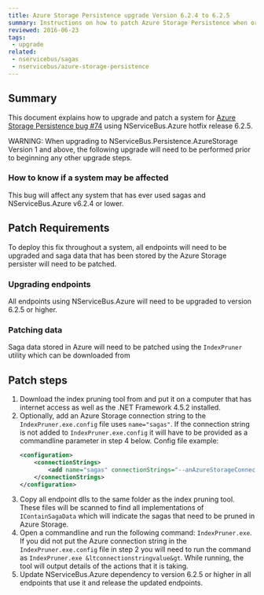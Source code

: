 ```yaml
---
title: Azure Storage Persistence upgrade Version 6.2.4 to 6.2.5
summary: Instructions on how to patch Azure Storage Persistence when orphan saga index records appear.
reviewed: 2016-06-23
tags:
 - upgrade
related:
 - nservicebus/sagas
 - nservicebus/azure-storage-persistence
---
```



## Summary

This document explains how to upgrade and patch a system for [Azure Storage Persistence bug #74](https://github.com/Particular/NServiceBus.Persistence.AzureStorage/issues/74) using NServiceBus.Azure hotfix release 6.2.5.

WARNING: When upgrading to NServiceBus.Persistence.AzureStorage Version 1 and above, the following upgrade will need to be performed prior to beginning any other upgrade steps.


### How to know if a system may be affected

This bug will affect any system that has ever used sagas and NServiceBus.Azure v6.2.4 or lower.


## Patch Requirements

To deploy this fix throughout a system, all endpoints will need to be upgraded and saga data that has been stored by the Azure Storage persister will need to be patched.


### Upgrading endpoints

All endpoints using NServiceBus.Azure will need to be upgraded to version 6.2.5 or higher.


### Patching data

Saga data stored in Azure will need to be patched using the `IndexPruner` utility which can be downloaded from []()


## Patch steps

 1. Download the index pruning tool from []() and put it on a computer that has internet access as well as the .NET Framework 4.5.2 installed.
 1. Optionally, add an Azure Storage connection string to the `IndexPruner.exe.config` file uses `name="sagas"`. If the connection string is not added to `IndexPruner.exe.config` it will have to be provided as a commandline parameter in step 4 below. Config file example:
	```xml
	<configuration>
		<connectionStrings>
			<add name="sagas" connectionStrings="--anAzureStorageConnectionString--"/>
		</connectionStrings>
	</configuration>
	```
 1. Copy all endpoint dlls to the same folder as the index pruning tool. These files will be scanned to find all implementations of `IContainSagaData` which will indicate the sagas that need to be pruned in Azure Storage.
 1. Open a commandline and run the following command: `IndexPruner.exe`. If you did not put the Azure connection string in the `IndexPruner.exe.config` file in step 2 you will need to run the command as `IndexPruner.exe &ltconnectionstringvalue&gt`. While running, the tool will output details of the actions that it is taking.
 1. Update NServiceBus.Azure dependency to version 6.2.5 or higher in all endpoints that use it and release the updated endpoints.
